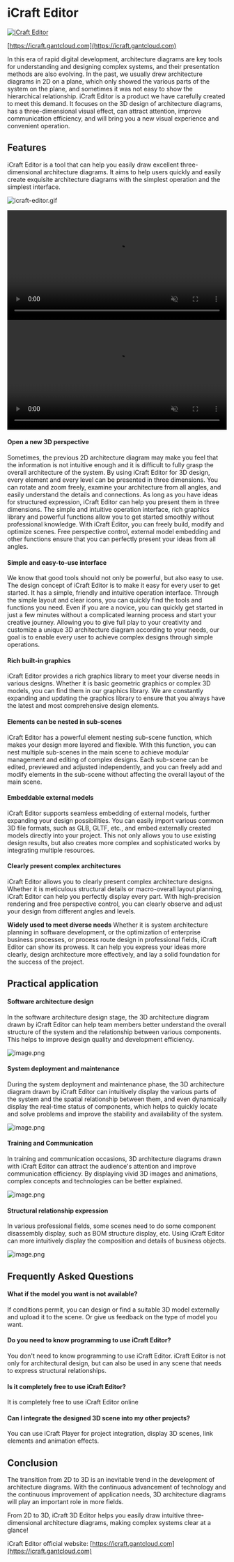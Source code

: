 # iCraft Editor

[![iCraft Editor](https://raw.githubusercontent.com/gantFDT/icraft/main/public/images/banner.png)](https://icraft.gantcloud.com)

[https://icraft.gantcloud.com](https://icraft.gantcloud.com)

In this era of rapid digital development, architecture diagrams are key tools for understanding and designing complex systems, and their presentation methods are also evolving. In the past, we usually drew architecture diagrams in 2D on a plane, which only showed the various parts of the system on the plane, and sometimes it was not easy to show the hierarchical relationship. iCraft Editor is a product we have carefully created to meet this demand. It focuses on the 3D design of architecture diagrams, has a three-dimensional visual effect, can attract attention, improve communication efficiency, and will bring you a new visual experience and convenient operation.

## Features
iCraft Editor is a tool that can help you easily draw excellent three-dimensional architecture diagrams. It aims to help users quickly and easily create exquisite architecture diagrams with the simplest operation and the simplest interface.

![icraft-editor.gif](https://github.com/gantFDT/icraft/blob/main/public/images/icraft-editor.gif?raw=true) 

<video width="100%" controls autoplay muted loop>
  <source src="https://github.com/gantFDT/icraft/raw/main/public/videos/car.mov" type="video/mp4">
  Your browser does not support the video tag.
</video>

<video width="100%" controls autoplay muted loop>
  <source src="https://github.com/gantFDT/icraft/raw/main/public/videos/subscene.mov" type="video/mp4">
  Your browser does not support the video tag.
</video>

#### Open a new 3D perspective
Sometimes, the previous 2D architecture diagram may make you feel that the information is not intuitive enough and it is difficult to fully grasp the overall architecture of the system. By using iCraft Editor for 3D design, every element and every level can be presented in three dimensions. You can rotate and zoom freely, examine your architecture from all angles, and easily understand the details and connections.
As long as you have ideas for structured expression, iCraft Editor can help you present them in three dimensions. The simple and intuitive operation interface, rich graphics library and powerful functions allow you to get started smoothly without professional knowledge. With iCraft Editor, you can freely build, modify and optimize scenes. Free perspective control, external model embedding and other functions ensure that you can perfectly present your ideas from all angles.

#### Simple and easy-to-use interface
We know that good tools should not only be powerful, but also easy to use. The design concept of iCraft Editor is to make it easy for every user to get started. It has a simple, friendly and intuitive operation interface. Through the simple layout and clear icons, you can quickly find the tools and functions you need. Even if you are a novice, you can quickly get started in just a few minutes without a complicated learning process and start your creative journey. Allowing you to give full play to your creativity and customize a unique 3D architecture diagram according to your needs, our goal is to enable every user to achieve complex designs through simple operations.

#### Rich built-in graphics
iCraft Editor provides a rich graphics library to meet your diverse needs in various designs.
Whether it is basic geometric graphics or complex 3D models, you can find them in our graphics library.
We are constantly expanding and updating the graphics library to ensure that you always have the latest and most comprehensive design elements.

#### Elements can be nested in sub-scenes
iCraft Editor has a powerful element nesting sub-scene function, which makes your design more layered and flexible. With this function, you can nest multiple sub-scenes in the main scene to achieve modular management and editing of complex designs. Each sub-scene can be edited, previewed and adjusted independently, and you can freely add and modify elements in the sub-scene without affecting the overall layout of the main scene.

#### Embeddable external models
iCraft Editor supports seamless embedding of external models, further expanding your design possibilities. You can easily import various common 3D file formats, such as GLB, GLTF, etc., and embed externally created models directly into your project. This not only allows you to use existing design results, but also creates more complex and sophisticated works by integrating multiple resources.

#### Clearly present complex architectures
iCraft Editor allows you to clearly present complex architecture designs. Whether it is meticulous structural details or macro-overall layout planning, iCraft Editor can help you perfectly display every part. With high-precision rendering and free perspective control, you can clearly observe and adjust your design from different angles and levels.

**Widely used to meet diverse needs**
Whether it is system architecture planning in software development, or the optimization of enterprise business processes, or process route design in professional fields, iCraft Editor can show its prowess. It can help you express your ideas more clearly, design architecture more effectively, and lay a solid foundation for the success of the project.

## Practical application
#### Software architecture design
In the software architecture design stage, the 3D architecture diagram drawn by iCraft Editor can help team members better understand the overall structure of the system and the relationship between various components. This helps to improve design quality and development efficiency.

![image.png](https://raw.githubusercontent.com/gantFDT/icraft/main/public/images/docker.jpg)

#### System deployment and maintenance
During the system deployment and maintenance phase, the 3D architecture diagram drawn by iCraft Editor can intuitively display the various parts of the system and the spatial relationship between them, and even dynamically display the real-time status of components, which helps to quickly locate and solve problems and improve the stability and availability of the system.

![image.png](https://raw.githubusercontent.com/gantFDT/icraft/main/public/images/cloud.jpg)

#### Training and Communication
In training and communication occasions, 3D architecture diagrams drawn with iCraft Editor can attract the audience's attention and improve communication efficiency. By displaying vivid 3D images and animations, complex concepts and technologies can be better explained.

![image.png](https://raw.githubusercontent.com/gantFDT/icraft/main/public/images/ibom.jpg)

#### Structural relationship expression
In various professional fields, some scenes need to do some component disassembly display, such as BOM structure display, etc. Using iCraft Editor can more intuitively display the composition and details of business objects.

![image.png](https://raw.githubusercontent.com/gantFDT/icraft/main/public/images/car.jpg)

## Frequently Asked Questions
#### What if the model you want is not available?
If conditions permit, you can design or find a suitable 3D model externally and upload it to the scene. Or give us feedback on the type of model you want.

#### Do you need to know programming to use iCraft Editor?
You don't need to know programming to use iCraft Editor. iCraft Editor is not only for architectural design, but can also be used in any scene that needs to express structural relationships.

#### Is it completely free to use iCraft Editor?
It is completely free to use iCraft Editor online

#### Can I integrate the designed 3D scene into my other projects?
You can use iCraft Player for project integration, display 3D scenes, link elements and animation effects.

## Conclusion
The transition from 2D to 3D is an inevitable trend in the development of architecture diagrams. With the continuous advancement of technology and the continuous improvement of application needs, 3D architecture diagrams will play an important role in more fields.

From 2D to 3D, iCraft 3D Editor helps you easily draw intuitive three-dimensional architecture diagrams, making complex systems clear at a glance!

iCraft Editor official website: [https://icraft.gantcloud.com](https://icraft.gantcloud.com)
